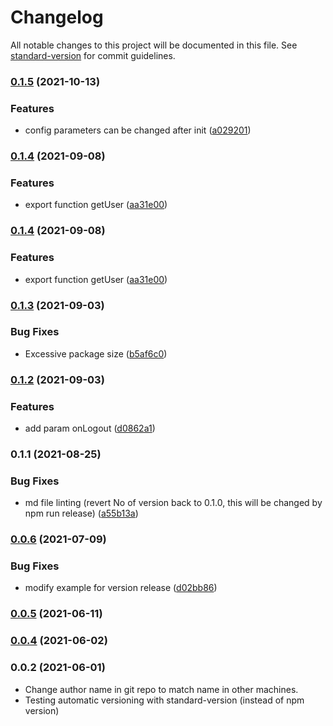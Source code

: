 # Changelog

All notable changes to this project will be documented in this file. See [standard-version](https://github.com/conventional-changelog/standard-version) for commit guidelines.

### [0.1.5](https://gitlab.horanet.com/hframework/hauth/compare/v0.1.4...v0.1.5) (2021-10-13)


### Features

* config parameters can be changed after init ([a029201](https://gitlab.horanet.com/hframework/hauth/commit/a029201b8387727f05226ddbe6ca1b7c95dae01e))

### [0.1.4](https://gitlab.horanet.com/hframework/hauth/compare/v0.1.3...v0.1.4) (2021-09-08)


### Features

* export function getUser ([aa31e00](https://gitlab.horanet.com/hframework/hauth/commit/aa31e0043899cb1c73f89b9f2837be8fc918b49b))

### [0.1.4](https://gitlab.horanet.com/hframework/hauth/compare/v0.1.3...v0.1.4) (2021-09-08)


### Features

* export function getUser ([aa31e00](https://gitlab.horanet.com/hframework/hauth/commit/aa31e0043899cb1c73f89b9f2837be8fc918b49b))

### [0.1.3](https://gitlab.horanet.com/hframework/hauth/compare/v0.1.2...v0.1.3) (2021-09-03)


### Bug Fixes

* Excessive package size ([b5af6c0](https://gitlab.horanet.com/hframework/hauth/commit/b5af6c01e0e4343ba8089bcf622f159835db4d44))

### [0.1.2](https://gitlab.horanet.com/hframework/hauth/compare/v0.1.1...v0.1.2) (2021-09-03)


### Features

* add param onLogout ([d0862a1](https://gitlab.horanet.com/hframework/hauth/commit/d0862a10f0adc9ac51e3041f8f31f63eb49c42de))

### 0.1.1 (2021-08-25)


### Bug Fixes

* md file linting (revert No of version back to 0.1.0, this will be changed by npm run release) ([a55b13a](https://gitlab.horanet.com/hframework/hauth/commit/a55b13acab50fe9aeb15fb389e165891a149d77f))

### [0.0.6](https://gitlab.horanet.com/hframework/hauth/compare/v0.0.5...v0.0.6) (2021-07-09)


### Bug Fixes

* modify example for version release ([d02bb86](https://gitlab.horanet.com/hframework/hauth/commit/d02bb863d3ce519abab85daa557150b43a53802f))

### [0.0.5](https://gitlab.horanet.com/hframework/hauth/compare/v0.0.4...v0.0.5) (2021-06-11)

### [0.0.4](https://github.com/naml3i/hauth-dev/compare/v0.0.3...v0.0.4) (2021-06-02)

### 0.0.2 (2021-06-01)

- Change author name in git repo to match name in other machines.
- Testing automatic versioning with standard-version (instead of npm version)
